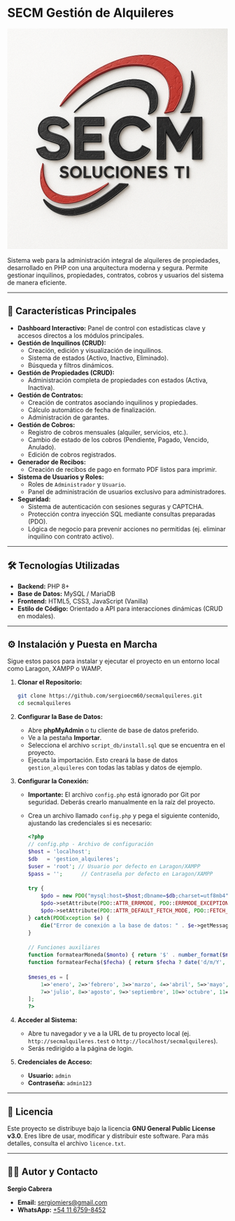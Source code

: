 # SECM Gestión de Alquileres

![Logo SECM](assets/image/logo.png)

Sistema web para la administración integral de alquileres de propiedades, desarrollado en PHP con una arquitectura moderna y segura. Permite gestionar inquilinos, propiedades, contratos, cobros y usuarios del sistema de manera eficiente.

---

## 🚀 Características Principales

- **Dashboard Interactivo:** Panel de control con estadísticas clave y accesos directos a los módulos principales.
- **Gestión de Inquilinos (CRUD):**
  - Creación, edición y visualización de inquilinos.
  - Sistema de estados (Activo, Inactivo, Eliminado).
  - Búsqueda y filtros dinámicos.
- **Gestión de Propiedades (CRUD):**
  - Administración completa de propiedades con estados (Activa, Inactiva).
- **Gestión de Contratos:**
  - Creación de contratos asociando inquilinos y propiedades.
  - Cálculo automático de fecha de finalización.
  - Administración de garantes.
- **Gestión de Cobros:**
  - Registro de cobros mensuales (alquiler, servicios, etc.).
  - Cambio de estado de los cobros (Pendiente, Pagado, Vencido, Anulado).
  - Edición de cobros registrados.
- **Generador de Recibos:**
  - Creación de recibos de pago en formato PDF listos para imprimir.
- **Sistema de Usuarios y Roles:**
  - Roles de `Administrador` y `Usuario`.
  - Panel de administración de usuarios exclusivo para administradores.
- **Seguridad:**
  - Sistema de autenticación con sesiones seguras y CAPTCHA.
  - Protección contra inyección SQL mediante consultas preparadas (PDO).
  - Lógica de negocio para prevenir acciones no permitidas (ej. eliminar inquilino con contrato activo).

---

## 🛠️ Tecnologías Utilizadas

- **Backend:** PHP 8+
- **Base de Datos:** MySQL / MariaDB
- **Frontend:** HTML5, CSS3, JavaScript (Vanilla)
- **Estilo de Código:** Orientado a API para interacciones dinámicas (CRUD en modales).

---

## ⚙️ Instalación y Puesta en Marcha

Sigue estos pasos para instalar y ejecutar el proyecto en un entorno local como Laragon, XAMPP o WAMP.

1.  **Clonar el Repositorio:**
    ```bash
    git clone https://github.com/sergioecm60/secmalquileres.git
    cd secmalquileres
    ```

2.  **Configurar la Base de Datos:**
    - Abre **phpMyAdmin** o tu cliente de base de datos preferido.
    - Ve a la pestaña **Importar**.
    - Selecciona el archivo `script_db/install.sql` que se encuentra en el proyecto.
    - Ejecuta la importación. Esto creará la base de datos `gestion_alquileres` con todas las tablas y datos de ejemplo.

3.  **Configurar la Conexión:**
    - **Importante:** El archivo `config.php` está ignorado por Git por seguridad. Deberás crearlo manualmente en la raíz del proyecto.
    - Crea un archivo llamado `config.php` y pega el siguiente contenido, ajustando las credenciales si es necesario:

      ```php
      <?php
      // config.php - Archivo de configuración
      $host = 'localhost';
      $db   = 'gestion_alquileres';
      $user = 'root'; // Usuario por defecto en Laragon/XAMPP
      $pass = '';      // Contraseña por defecto en Laragon/XAMPP

      try {
          $pdo = new PDO("mysql:host=$host;dbname=$db;charset=utf8mb4", $user, $pass);
          $pdo->setAttribute(PDO::ATTR_ERRMODE, PDO::ERRMODE_EXCEPTION);
          $pdo->setAttribute(PDO::ATTR_DEFAULT_FETCH_MODE, PDO::FETCH_ASSOC);
      } catch(PDOException $e) {
          die("Error de conexión a la base de datos: " . $e->getMessage());
      }

      // Funciones auxiliares
      function formatearMoneda($monto) { return '$' . number_format($monto, 2, ',', '.'); }
      function formatearFecha($fecha) { return $fecha ? date('d/m/Y', strtotime($fecha)) : '-'; }

      $meses_es = [
          1=>'enero', 2=>'febrero', 3=>'marzo', 4=>'abril', 5=>'mayo', 6=>'junio',
          7=>'julio', 8=>'agosto', 9=>'septiembre', 10=>'octubre', 11=>'noviembre', 12=>'diciembre'
      ];
      ?>
      ```

4.  **Acceder al Sistema:**
    - Abre tu navegador y ve a la URL de tu proyecto local (ej. `http://secmalquileres.test` o `http://localhost/secmalquileres`).
    - Serás redirigido a la página de login.

5.  **Credenciales de Acceso:**
    - **Usuario:** `admin`
    - **Contraseña:** `admin123`

---

## 📜 Licencia

Este proyecto se distribuye bajo la licencia **GNU General Public License v3.0**. Eres libre de usar, modificar y distribuir este software. Para más detalles, consulta el archivo `licence.txt`.

---

## 👨‍💻 Autor y Contacto

**Sergio Cabrera**
- **Email:** <a href="mailto:sergiomiers@gmail.com">sergiomiers@gmail.com</a>
- **WhatsApp:** <a href="https://wa.me/541167598452" target="_blank">+54 11 6759-8452</a>